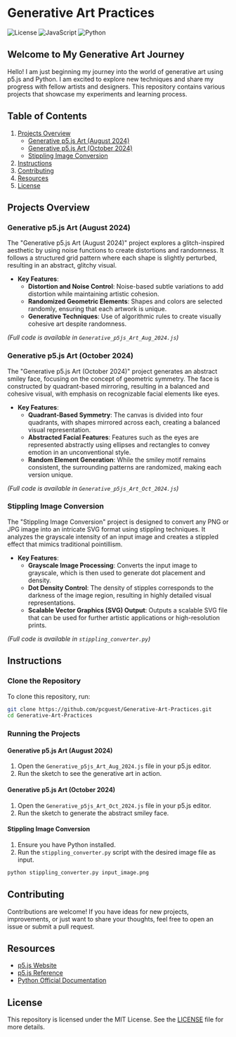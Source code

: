 # Generative Art Practices

![License](https://img.shields.io/badge/License-MIT-green)
![JavaScript](https://img.shields.io/badge/JavaScript-p5.js-blue)
![Python](https://img.shields.io/badge/Python-3.x-yellow)

## Welcome to My Generative Art Journey

Hello! I am just beginning my journey into the world of generative art using p5.js and Python. I am excited to explore new techniques and share my progress with fellow artists and designers. This repository contains various projects that showcase my experiments and learning process.

## Table of Contents
1. [Projects Overview](#projects-overview)
   - [Generative p5.js Art (August 2024)](#generative-p5js-art-august-2024)
   - [Generative p5.js Art (October 2024)](#generative-p5js-art-october-2024)
   - [Stippling Image Conversion](#stippling-image-conversion)
2. [Instructions](#instructions)
3. [Contributing](#contributing)
4. [Resources](#resources)
5. [License](#license)

## Projects Overview

### Generative p5.js Art (August 2024)

The "Generative p5.js Art (August 2024)" project explores a glitch-inspired aesthetic by using noise functions to create distortions and randomness. It follows a structured grid pattern where each shape is slightly perturbed, resulting in an abstract, glitchy visual.

- **Key Features**:
  - **Distortion and Noise Control**: Noise-based subtle variations to add distortion while maintaining artistic cohesion.
  - **Randomized Geometric Elements**: Shapes and colors are selected randomly, ensuring that each artwork is unique.
  - **Generative Techniques**: Use of algorithmic rules to create visually cohesive art despite randomness.

_(Full code is available in `Generative_p5js_Art_Aug_2024.js`)_

### Generative p5.js Art (October 2024)

The "Generative p5.js Art (October 2024)" project generates an abstract smiley face, focusing on the concept of geometric symmetry. The face is constructed by quadrant-based mirroring, resulting in a balanced and cohesive visual, with emphasis on recognizable facial elements like eyes.

- **Key Features**:
  - **Quadrant-Based Symmetry**: The canvas is divided into four quadrants, with shapes mirrored across each, creating a balanced visual representation.
  - **Abstracted Facial Features**: Features such as the eyes are represented abstractly using ellipses and rectangles to convey emotion in an unconventional style.
  - **Random Element Generation**: While the smiley motif remains consistent, the surrounding patterns are randomized, making each version unique.

_(Full code is available in `Generative_p5js_Art_Oct_2024.js`)_

### Stippling Image Conversion

The "Stippling Image Conversion" project is designed to convert any PNG or JPG image into an intricate SVG format using stippling techniques. It analyzes the grayscale intensity of an input image and creates a stippled effect that mimics traditional pointillism.

- **Key Features**:
  - **Grayscale Image Processing**: Converts the input image to grayscale, which is then used to generate dot placement and density.
  - **Dot Density Control**: The density of stipples corresponds to the darkness of the image region, resulting in highly detailed visual representations.
  - **Scalable Vector Graphics (SVG) Output**: Outputs a scalable SVG file that can be used for further artistic applications or high-resolution prints.

_(Full code is available in `stippling_converter.py`)_

## Instructions

### Clone the Repository
To clone this repository, run:

```bash
git clone https://github.com/pcguest/Generative-Art-Practices.git
cd Generative-Art-Practices
```

### Running the Projects

#### Generative p5.js Art (August 2024)
1. Open the `Generative_p5js_Art_Aug_2024.js` file in your p5.js editor.
2. Run the sketch to see the generative art in action.

#### Generative p5.js Art (October 2024)
1. Open the `Generative_p5js_Art_Oct_2024.js` file in your p5.js editor.
2. Run the sketch to generate the abstract smiley face.

#### Stippling Image Conversion
1. Ensure you have Python installed.
2. Run the `stippling_converter.py` script with the desired image file as input.

```bash
python stippling_converter.py input_image.png
```

## Contributing

Contributions are welcome! If you have ideas for new projects, improvements, or just want to share your thoughts, feel free to open an issue or submit a pull request.

## Resources

- [p5.js Website](https://p5js.org/)
- [p5.js Reference](https://p5js.org/reference/)
- [Python Official Documentation](https://docs.python.org/3/)

## License

This repository is licensed under the MIT License. See the [LICENSE](LICENSE) file for more details.


